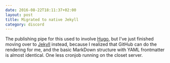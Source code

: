 ```yaml
---
date: 2016-08-22T18:11:37+02:00
layout: post
title: Migrated to native Jekyll
category: discord
---
```

The publishing pipe for this used to involve [Hugo](https://gohugo.io), but I've just finished moving  over to [Jekyll](https://jekyllrb.com) instead, because I realized that GitHub can do the rendering for me, and the basic MarkDown structure with YAML frontmatter is almost identical. One less cronjob running on the closet server.
